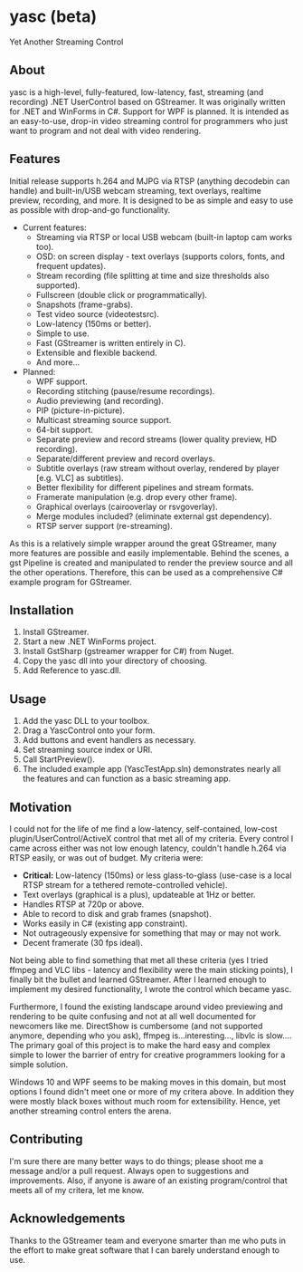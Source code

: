 # yasc (beta)
Yet Another Streaming Control

## About
yasc is a high-level, fully-featured, low-latency, fast, streaming (and recording) .NET UserControl based on GStreamer. It was originally written for .NET and WinForms in C#. Support for WPF is planned. It is intended as an easy-to-use, drop-in video streaming control for programmers who just want to program and not deal with video rendering.

## Features
Initial release supports h.264 and MJPG via RTSP (anything decodebin can handle) and built-in/USB webcam streaming, text overlays, realtime preview, recording, and more. It is designed to be as simple and easy to use as possible with drop-and-go functionality. 

* Current features: 
  * Streaming via RTSP or local USB webcam (built-in laptop cam works too).
  * OSD: on screen display - text overlays (supports colors, fonts, and frequent updates).
  * Stream recording (file splitting at time and size thresholds also supported). 
  * Fullscreen (double click or programmatically). 
  * Snapshots (frame-grabs).
  * Test video source (videotestsrc). 
  * Low-latency (150ms or better). 
  * Simple to use. 
  * Fast (GStreamer is written entirely in C). 
  * Extensible and flexible backend.
  * And more... 
* Planned: 
  * WPF support. 
  * Recording stitching (pause/resume recordings). 
  * Audio previewing (and recording).
  * PIP (picture-in-picture). 
  * Multicast streaming source support.
  * 64-bit support. 
  * Separate preview and record streams (lower quality preview, HD recording).
  * Separate/different preview and record overlays. 
  * Subtitle overlays (raw stream without overlay, rendered by player [e.g. VLC] as subtitles). 
  * Better flexibility for different pipelines and stream formats. 
  * Framerate manipulation (e.g. drop every other frame).
  * Graphical overlays (cairooverlay or rsvgoverlay).
  * Merge modules included? (eliminate external gst dependency). 
  * RTSP server support (re-streaming).
  
As this is a relatively simple wrapper around the great GStreamer, many more features are possible and easily implementable. Behind the scenes, a gst Pipeline is created and manipulated to render the preview source and all the other operations. Therefore, this can be used as a comprehensive C# example program for GStreamer. 
  
## Installation
1. Install GStreamer. 
1. Start a new .NET WinForms project. 
1. Install GstSharp (gstreamer wrapper for C#) from Nuget.
1. Copy the yasc dll into your directory of choosing. 
1. Add Reference to yasc.dll. 

## Usage 
1. Add the yasc DLL to your toolbox. 
1. Drag a YascControl onto your form. 
1. Add buttons and event handlers as necessary.
1. Set streaming source index or URI. 
1. Call StartPreview().
1. The included example app (YascTestApp.sln) demonstrates nearly all the features and can function as a basic streaming app. 

## Motivation
I could not for the life of me find a low-latency, self-contained, low-cost plugin/UserControl/ActiveX control that met all of my criteria. Every control I came across either was not low enough latency, couldn't handle h.264 via RTSP easily, or was out of budget. My criteria were: 

* **Critical:** Low-latency (150ms) or less glass-to-glass (use-case is a local RTSP stream for a tethered remote-controlled vehicle).
* Text overlays (graphical is a plus), updateable at 1Hz or better.
* Handles RTSP at 720p or above. 
* Able to record to disk and grab frames (snapshot). 
* Works easily in C# (existing app constraint). 
* Not outrageously expensive for something that may or may not work.
* Decent framerate (30 fps ideal).

Not being able to find something that met all these criteria (yes I tried ffmpeg and VLC libs - latency and flexibility were the main sticking points), I finally bit the bullet and learned GStreamer. After I learned enough to implement my desired functionality, I wrote the control which became yasc. 

Furthermore, I found the existing landscape around video previewing and rendering to be quite confusing and not at all well documented for newcomers like me. DirectShow is cumbersome (and not supported anymore, depending who you ask), ffmpeg is...interesting..., libvlc is slow.... The primary goal of this project is to make the hard easy and complex simple to lower the barrier of entry for creative programmers looking for a simple solution. 

Windows 10 and WPF seems to be making moves in this domain, but most options I found didn't meet one or more of my critera above. In addition they were mostly black boxes without much room for extensibility. Hence, yet another streaming control enters the arena. 

## Contributing 
I'm sure there are many better ways to do things; please shoot me a message and/or a pull request. Always open to suggestions and improvements. Also, if anyone is aware of an existing program/control that meets all of my critera, let me know. 

## Acknowledgements
Thanks to the GStreamer team and everyone smarter than me who puts in the effort to make great software that I can barely understand enough to use. 
